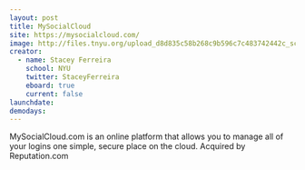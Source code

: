 ```yaml
---
layout: post
title: MySocialCloud
site: https://mysocialcloud.com/
image: http://files.tnyu.org/upload_d8d835c58b268c9b596c7c483742442c_screen-shot-2013-07-24-at-11-53-14.png
creator:
  - name: Stacey Ferreira
    school: NYU
    twitter: StaceyFerreira
    eboard: true
    current: false
launchdate:
demodays:
---
```

MySocialCloud.com is an online platform that allows you to manage all of your logins one simple, secure place on the cloud. Acquired by Reputation.com